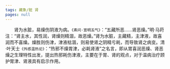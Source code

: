 ```yaml
---
tags: 藏象/脏 肾
pages: null
---
```

&emsp;&emsp;肾为水脏，易燥伤阴液为病。`《素问·宣明五气》`：“五藏所恶……肾恶燥。”明·马莳注：“肾主水，其性润，肾燥则精涸，故恶燥。”肾为水脏，主藏精，主津液，故喜润而不喜燥。燥胜则伤津，津液枯涸，则易使肾之阴精亏耗，而导致肾之病变。清·叶天士`《外感温热论》`：“热邪不燥胃津，必耗肾液”之名言，即从胃喜润恶燥、肾恶燥之生理特性出发，提出热邪耗伤津液，主要在于胃、肾的观点，对于温病治疗顾护胃津、肾液具有启示作用。